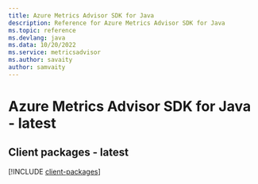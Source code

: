 ```yaml
---
title: Azure Metrics Advisor SDK for Java
description: Reference for Azure Metrics Advisor SDK for Java
ms.topic: reference
ms.devlang: java
ms.data: 10/20/2022
ms.service: metricsadvisor
ms.author: savaity
author: samvaity
---
```

# Azure Metrics Advisor SDK for Java - latest

## Client packages - latest
[!INCLUDE [client-packages](metrics-advisor-client-index.md)]